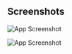 
## Screenshots

![App Screenshot](https://github.com/BoyWithNoHeart007/ExamAndroid/blob/master/Screenshot%20(11).png)

![App Screenshot](https://github.com/BoyWithNoHeart007/ExamAndroid/blob/master/Screenshot%20(12).png)

